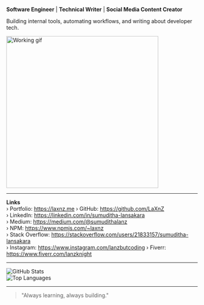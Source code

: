 __Software Engineer__ | __Technical Writer__ | __Social Media Content Creator__

Building internal tools, automating workflows, and writing about developer tech.

<img src="https://media.tenor.com/w0v-KYiUNXoAAAAd/family-guy-peter-griffin.gif" width="400" alt="Working gif" />

---

__Links__  
› Portfolio:      https://laxnz.me
› GitHub:         https://github.com/LaXnZ  
› LinkedIn:       https://linkedin.com/in/sumuditha-lansakara  
› Medium:         https://medium.com/@sumudithalanz  
› NPM:            https://www.npmjs.com/~laxnz  
› Stack Overflow: https://stackoverflow.com/users/21833157/sumuditha-lansakara  
› Instagram:      https://www.instagram.com/lanzbutcoding
› Fiverr:         https://www.fiverr.com/lanzknight

---

![GitHub Stats](https://github-readme-stats.vercel.app/api?username=laxnz&show_icons=true&theme=dark&cache_seconds=1800&locale=en)  
![Top Languages](https://github-readme-stats.vercel.app/api/top-langs?username=laxnz&show_icons=true&theme=dark&locale=en&layout=compact)

---

> "Always learning, always building."
